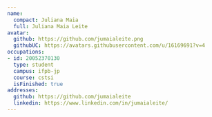 ```yaml
---
name:
  compact: Juliana Maia
  full: Juliana Maia Leite
avatar:
  github: https://github.com/jumaialeite.png
  githubUC: https://avatars.githubusercontent.com/u/16169691?v=4
occupations:
- id: 20052370130
  type: student
  campus: ifpb-jp
  course: cstsi
  isFinished: true
addresses:
  github: https://github.com/jumaialeite
  linkedin: https://www.linkedin.com/in/jumaialeite/
---
```

